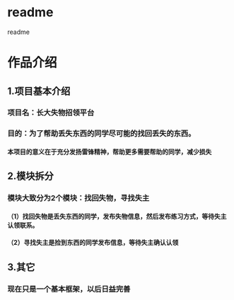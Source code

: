 # readme
readme
# 作品介绍 #
## 1.项目基本介绍 ##
### 项目名：长大失物招领平台 ###
### 目的：为了帮助丢失东西的同学尽可能的找回丢失的东西。 ###
#### 本项目的意义在于充分发扬雷锋精神，帮助更多需要帮助的同学，减少损失 ####
## 2.模块拆分 ##
### 模块大致分为2个模块：找回失物，寻找失主 ###
#### （1）找回失物是丢失东西的同学，发布失物信息，然后发布练习方式，等待失主认领联系。 ####
#### （2）寻找失主是捡到东西的同学发布信息，等待失主确认认领 ####
## 3.其它 ##
### 现在只是一个基本框架，以后日益完善 ###
